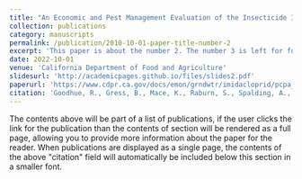 ```yaml
---
title: "An Economic and Pest Management Evaluation of the Insecticide Imidacloprid in California Agriculture"
collection: publications
category: manuscripts
permalink: /publication/2010-10-01-paper-title-number-2
excerpt: 'This paper is about the number 2. The number 3 is left for future work.'
date: 2022-10-01
venue: 'California Department of Food and Agriculture'
slidesurl: 'http://academicpages.github.io/files/slides2.pdf'
paperurl: 'https://www.cdpr.ca.gov/docs/emon/grndwtr/imidacloprid/pcpa_imidacloprid_cdfa_final_report.pdf'
citation: 'Goodhue, R., Gress, B., Mace, K., Raburn, S., Spalding, A., Zheng, Y. (2022). &quot;An Economic and Pest Management Evaluation of the Insecticide Imidacloprid in California Agriculture.&quot; <i>California Department of Food and Agriculture</i>.'
---
```


The contents above will be part of a list of publications, if the user clicks the link for the publication than the contents of section will be rendered as a full page, allowing you to provide more information about the paper for the reader. When publications are displayed as a single page, the contents of the above "citation" field will automatically be included below this section in a smaller font.
